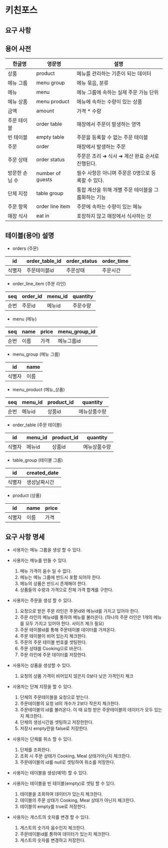# 키친포스

## 요구 사항

## 용어 사전

| 한글명 | 영문명 | 설명 |
| --- | --- | --- |
| 상품 | product | 메뉴를 관리하는 기준이 되는 데이터 |
| 메뉴 그룹 | menu group | 메뉴 묶음, 분류 |
| 메뉴 | menu | 메뉴 그룹에 속하는 실제 주문 가능 단위 |
| 메뉴 상품 | menu product | 메뉴에 속하는 수량이 있는 상품 |
| 금액 | amount | 가격 * 수량 |
| 주문 테이블 | order table | 매장에서 주문이 발생하는 영역 |
| 빈 테이블 | empty table | 주문을 등록할 수 없는 주문 테이블 |
| 주문 | order | 매장에서 발생하는 주문 |
| 주문 상태 | order status | 주문은 조리 ➜ 식사 ➜ 계산 완료 순서로 진행된다. |
| 방문한 손님 수 | number of guests | 필수 사항은 아니며 주문은 0명으로 등록할 수 있다. |
| 단체 지정 | table group | 통합 계산을 위해 개별 주문 테이블을 그룹화하는 기능 |
| 주문 항목 | order line item | 주문에 속하는 수량이 있는 메뉴 |
| 매장 식사 | eat in | 포장하지 않고 매장에서 식사하는 것 |



## 테이블(용어) 설명

* orders (주문)

|id|order_table_id|order_status|order_time|
|------|---|---|---|
|식별자|주문테이블id|주문상태|주문시간|

* order_line_item (주문 라인)

|seq|order_id|menu_id|quantity|
|------|---|---|---|
|순번|주문id|메뉴id|주문수량|

* menu (메뉴)

|seq|name|price|menu_group_id|
|------|---|---|---|
|순번|이름|가격|메뉴그룹id|

* menu_group (메뉴 그룹)

|id|name|
|------|---|
|식별자|이름|

* menu_product (메뉴_상품)

|seq|menu_id|product_id|quantity|
|------|---|---|---|
|순번|메뉴id|상품id|메뉴상품수량|

* order_table (주문 테이블)

|id|menu_id|product_id|quantity|
|------|---|---|---|
|식별자|메뉴id|상품id|메뉴상품수량|

* table_group (테이블 그룹)

|id|created_date|
|------|---|
|식별자|생성날짜시간|

* product (상품)

|id|name|price|
|------|---|---|
|식별자|이름|가격|

## 요구 사항 명세

* 사용자는 메뉴 그룹을 생성 할 수 있다.
  

* 사용자는 메뉴를 만들 수 있다.
    1. 메뉴 가격이 음수 일 수 없다.
    2. 메뉴는 메뉴 그룹에 반드시 포함 되어야 한다.
    3. 메뉴의 상품은 반드시 존재해야 한다.
    4. 상품들의 수량과 가격으로 전체 가격 합계를 구한다.
    

* 사용자는 주문을 생성 할 수 있다.
    1. 요청으로 받은 주문 라인은 주문id와 메뉴id를 가지고 있어야 한다.
    2. 주문 라인의 메뉴id를 통하여 메뉴를 불러온다. (하나의 주문 라인은 1개의 메뉴를 모두 가지고 있어야 한다. 사이즈 체크 필요)
    3. 주문 테이블id를 통해 주문테이블 데이터를 가져온다.
    4. 주문 테이블이 비어 있는지 체크한다.
    5. 주문의 주문 테이블 번호를 셋팅한다.
    6. 주문 상태를 Cooking으로 바꾼다.
    7. 주문 라인에 주문 데이터를 저장한다.
    

* 사용자는 상품을 생성할 수 있다.
    1. 요청의 상품 가격이 비어있지 않은지 0보다 낮은 가격인지 체크
    

* 사용자는 단체 지정을 할 수 있다.
    1. 단체의 주문테이블을 요청으로 받는다.
    2. 주문테이블의 요청 id의 개수가 2보다 작은지 체크한다.
    3. 주문테이블의 id를 불러온다. 이 때 요청 받은 주문테이블의 데이터가 모두 있는지 체크한다.
    4. 단체의 생성시간을 셋팅하고 저장한한다.
    5. 저장시 empty란을 false로 저장한다.
    

* 사용자는 단체를 취소 할 수 있다.
    1. 단체를 조회한다.
    2. 조회 시 주문 상태가 Cooking, Meal 상태가아닌지 체크한다.
    3. 주문테이블의 id를 null로 셋팅하여 취소를 저장한다.
    

* 사용자는 테이블을 생성(예약) 할 수 있다.
  

* 사용자는 테이블을 빈 테이블(empty)로 셋팅 할 수 있다.
    1. 테이블을 조회하여 데이터가 있는지 체크한다.
    2. 테이블의 주문 상태가 Cooking, Meal 상태가 아닌지 체크한다.
    3. 테이블의 empty를 true로 저장한다.
    

* 사용자는 게스트의 숫자를 변경 할 수 있다.
    1. 게스트의 숫가자 음수인지 체크한다.
    2. 주문테이블id를 통하여 데이터가 있는지 체크한다.
    3. 게스트의 숫자를 변경하고 저장한다.